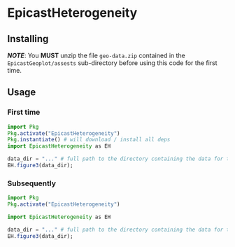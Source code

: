 # EpicastHeterogeneity

## Installing

***NOTE***: You **MUST** unzip the file `geo-data.zip` contained in the `EpicastGeoplot/assests` sub-directory before using this code for the first time.

## Usage

### First time
```julia
import Pkg
Pkg.activate("EpicastHeterogeneity")
Pkg.instantiate() # will download / install all deps
import EpicastHeterogeneity as EH

data_dir = "..." # full path to the directory containing the data for this paper
EH.figure3(data_dir);
```

### Subsequently

```julia
import Pkg
Pkg.activate("EpicastHeterogeneity")

import EpicastHeterogeneity as EH

data_dir = "..." # full path to the directory containing the data for this paper
EH.figure3(data_dir);
```